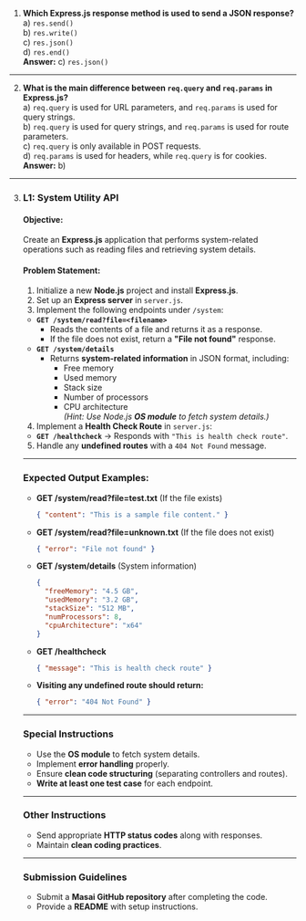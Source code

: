 1. **Which Express.js response method is used to send a JSON response?**  
   a) `res.send()`  
   b) `res.write()`  
   c) `res.json()`  
   d) `res.end()`  
   **Answer:** c) `res.json()`  
---

2. **What is the main difference between `req.query` and `req.params` in Express.js?**  
   a) `req.query` is used for URL parameters, and `req.params` is used for query strings.  
   b) `req.query` is used for query strings, and `req.params` is used for route parameters.  
   c) `req.query` is only available in POST requests.  
   d) `req.params` is used for headers, while `req.query` is for cookies.  
   **Answer:** b) 
---
3. ### **L1: System Utility API**  

    #### **Objective:**  
    Create an **Express.js** application that performs system-related operations such as reading files and retrieving system details.

    #### **Problem Statement:**  

    1. Initialize a new **Node.js** project and install **Express.js**.  
    2. Set up an **Express server** in `server.js`.  
    3. Implement the following endpoints under `/system`:  
      - **`GET /system/read?file=<filename>`**  
        - Reads the contents of a file and returns it as a response.  
        - If the file does not exist, return a **"File not found"** response.  
      - **`GET /system/details`**  
        - Returns **system-related information** in JSON format, including:  
          - Free memory  
          - Used memory  
          - Stack size  
          - Number of processors  
          - CPU architecture  
        *(Hint: Use Node.js **OS module** to fetch system details.)*  
    4. Implement a **Health Check Route** in `server.js`:  
      - **`GET /healthcheck`** → Responds with `"This is health check route"`.  
    5. Handle any **undefined routes** with a `404 Not Found` message.  

    ---

    ### **Expected Output Examples:**  

    - **GET /system/read?file=test.txt** (If the file exists)  
      ```json
      { "content": "This is a sample file content." }
      ```

    - **GET /system/read?file=unknown.txt** (If the file does not exist)  
      ```json
      { "error": "File not found" }
      ```

    - **GET /system/details** (System information)  
      ```json
      {
        "freeMemory": "4.5 GB",
        "usedMemory": "3.2 GB",
        "stackSize": "512 MB",
        "numProcessors": 8,
        "cpuArchitecture": "x64"
      }
      ```

    - **GET /healthcheck**  
      ```json
      { "message": "This is health check route" }
      ```

    - **Visiting any undefined route should return:**  
      ```json
      { "error": "404 Not Found" }
      ```

    ---

    ### **Special Instructions**  
    - Use the **OS module** to fetch system details.  
    - Implement **error handling** properly.  
    - Ensure **clean code structuring** (separating controllers and routes).  
    - **Write at least one test case** for each endpoint.  

    ---

    ### **Other Instructions**  
    - Send appropriate **HTTP status codes** along with responses.  
    - Maintain **clean coding practices**.  

    ---

    ### **Submission Guidelines**  
    - Submit a **Masai GitHub repository** after completing the code.  
    - Provide a **README** with setup instructions.